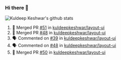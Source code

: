 ### Hi there 👋

<!--
**kuldeepkeshwar/kuldeepkeshwar** is a ✨ _special_ ✨ repository because its `README.md` (this file) appears on your GitHub profile.

Here are some ideas to get you started:

- 🔭 I’m currently working on ...
- 🌱 I’m currently learning ...
- 👯 I’m looking to collaborate on ...
- 🤔 I’m looking for help with ...
- 💬 Ask me about ...
- 📫 How to reach me: ...
- 😄 Pronouns: ...
- ⚡ Fun fact: ...
-->
![Kuldeep Keshwar's github stats](https://github-readme-stats.vercel.app/api?username=kuldeepkeshwar&show_icons=true)

<!--START_SECTION:activity-->
1. 🎉 Merged PR [#51](https://github.com//kuldeepkeshwar/layout-ui/pull/51) in [kuldeepkeshwar/layout-ui](https://github.com//kuldeepkeshwar/layout-ui)
2. 🎉 Merged PR [#48](https://github.com//kuldeepkeshwar/layout-ui/pull/48) in [kuldeepkeshwar/layout-ui](https://github.com//kuldeepkeshwar/layout-ui)
3. 🗣 Commented on [#39](https://github.com//kuldeepkeshwar/layout-ui/issues/39) in [kuldeepkeshwar/layout-ui](https://github.com//kuldeepkeshwar/layout-ui)
4. 🗣 Commented on [#48](https://github.com//kuldeepkeshwar/layout-ui/issues/48) in [kuldeepkeshwar/layout-ui](https://github.com//kuldeepkeshwar/layout-ui)
5. 🎉 Merged PR [#50](https://github.com//kuldeepkeshwar/layout-ui/pull/50) in [kuldeepkeshwar/layout-ui](https://github.com//kuldeepkeshwar/layout-ui)
<!--END_SECTION:activity-->
